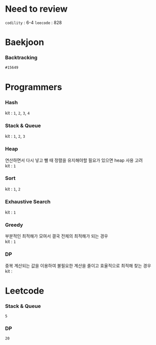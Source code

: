 # Need to review

`codility` : 6-4
`leecode` : 828

# Baekjoon
### Backtracking
`#15649`

# Programmers
### Hash
kit : `1`, `2`, `3`, `4`
### Stack & Queue
kit : `1`, `2`, `3`

### Heap
연산하면서 다시 넣고 뺄 때 정렬을 유지해야할 필요가 있으면 heap 사용 고려  
kit : `1`

### Sort
kit : `1`, `2`

### Exhaustive Search
kit : `1`

### Greedy
부분적인 최적해가 모여서 결국 전체의 최적해가 되는 경우  
kit : `1`

### DP
중복 계산되는 값을 이용하여 불필요한 계산을 줄이고 효율적으로 최적해 찾는 경우  
kit :

# Leetcode
### Stack & Queue
`5`
### DP
`20`

